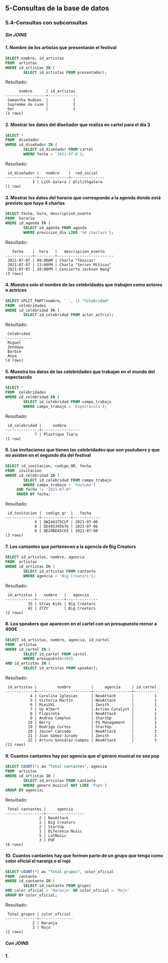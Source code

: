 ## 5-Consultas de la base de datos
### 5.4-Consultas con subconsultas


##### Sin JOINS
#### 1. Nombre de los artistas que presentarán el festival

```sql
SELECT nombre, id_artistas
FROM  artistas
WHERE id_artistas IN (
        SELECT id_artistas FROM presentador);
```
Resultado:
```
      nombre      | id_artistas
------------------+-------------
 Samantha Hudson  |           1
 Supremme de Luxe |           2
 Ger              |           3
(3 rows)
```

#### 2. Mostrar los datos del diseñador que realiza en cartel para el día 3

```sql
SELECT *
FROM  diseñador
WHERE id_diseñador IN (
        SELECT id_diseñador FROM cartel
        WHERE fecha = '2021-07-8');
```
Resultado:
```
 id_diseñador |   nombre    |  red_social
--------------+-------------+---------------
            3 | Lith Galera | @lilithgalera
(1 row)
```

#### 3. Mostrar los datos del horario que corresponde a la agenda donde está previsto que haya 4 charlas

```sql
SELECT fecha, hora, descripcion_evento
FROM  horario
WHERE id_agenda IN (
        SELECT id_agenda FROM agenda
        WHERE prevision_dia LIKE '%4 charlas%');
```
Resultado:
```
   fecha    |  hora   |   descripcion_evento
------------+---------+-------------------------
 2021-07-07 | 09:00AM | Charla "Tóxicas"
 2021-07-07 | 13:00PM | Charla "Series Míticas"
 2021-07-07 | 20:00PM | Concierto Jackson Wang"
(3 rows)
```

#### 4. Muestra solo el nombre de las celebridades que trabajen como actores o actrices

```sql
SELECT SPLIT_PART(nombre, ' ', 1) "Celebridad"
FROM  celebridades
WHERE id_celebridad IN (
        SELECT id_celebridad FROM actor_actriz);
```
Resultado:
```
 Celebridad
------------
 Miguel
 Zendaya
 Barbie
 Anya
(4 rows)
```

#### 5. Muestra los datos de las celebridades que trabajan en el mundo del espectaculo

```sql
SELECT *
FROM  celebridades
WHERE id_celebridad IN (
        SELECT id_celebridad FROM campo_trabajo
        WHERE campo_trabajo = 'Espectaculo');
```
Resultado:
```
 id_celebridad |     nombre
---------------+-----------------
             7 | Plastique Tiara
(1 row)
```

#### 6. Las invitaciones que tienen las celebridades que son youtubers y que no asisten en el segundo día del festival

```sql
SELECT id_invitacion, codigo_QR, fecha
FROM  invitacion
WHERE id_celebridad IN (
        SELECT id_celebridad FROM campo_trabajo
        WHERE campo_trabajo = 'Youtube')
     AND fecha != '2021-07-07'
     ORDER BY fecha;
```
Resultado:
```
 id_invitacion |  codigo_qr  |   fecha
---------------+-------------+------------
             5 | QW244375CLP | 2021-07-06
             8 | DE44534567G | 2021-07-06
             6 | QE24BD45CO3 | 2021-07-08
(3 rows)
```

#### 7. Los cantantes que pertenecen a la agencia de Big Creators

```sql
SELECT id_artistas, nombre, agencia
FROM  artistas
WHERE id_artistas IN (
        SELECT id_artistas FROM cantante
        WHERE agencia = 'Big Creators');
```
Resultado:
```
 id_artistas |   nombre   |   agencia
-------------+------------+--------------
          35 | Stray Kids | Big Creators
          42 | ITZY       | Big Creators
(2 rows)
```

#### 8. Los speakers que aparecen en el cartel con un presupuesto menor a 400€

```sql
SELECT id_artistas, nombre, agencia, id_cartel
FROM  artistas
WHERE id_cartel IN (
        SELECT id_cartel FROM cartel
        WHERE presupuesto<400)
AND id_artistas IN (
        SELECT id_artistas FROM speaker);
```
Resultado:
```
 id_artistas |         nombre         |     agencia     | id_cartel
-------------+------------------------+-----------------+-----------
           4 | Carolina Iglesias      | NeoAttack       |         1
           5 | Victoria Martín        | NeoAttack       |         1
           6 | MimiXXL                | Zenith          |         1
           7 | Uy Albert              | Action Catalyst |         1
           8 | Fizpireta              | NeoAttack       |         1
           9 | Andrea Compton         | StartUp         |         1
          10 | Berry                  | PS Management   |         1
          19 | Rodrigo Cortes         | StartUp         |         3
          20 | Javier Cansado         | NeoAttack       |         3
          21 | Juan Gómez-Jurado      | Zenith          |         3
          22 | Arturo González-Campos | NeoAttack       |         3
(11 rows)
```

#### 9. Cuantos cantantes hay por agencia que el género musical no sea pop

```sql
SELECT COUNT(*) as "Total cantantes", agencia
FROM  artistas
WHERE id_artistas IN (
        SELECT id_artistas FROM cantante
        WHERE genero_musical NOT LIKE 'Pop%')
GROUP BY agencia;
```
Resultado:
```
 Total cantantes |     agencia
-----------------+-----------------
               2 | NeoAttack
               2 | Big Creators
               2 | StartUp
               1 | Diferenza Music
               5 | LatMusic
               3 | PUF
(6 rows)
```

#### 10. Cuantos cantantes hay que formen parte de un grupo que tenga como color oficial el naranja o el rojo

```sql
SELECT COUNT(*) as "Total grupos", color_oficial
FROM  cantante
WHERE id_cantante IN (
        SELECT id_cantante FROM grupo)
AND color_oficial = 'Naranja' OR color_oficial = 'Rojo'
GROUP BY color_oficial;
```
Resultado:
```
 Total grupos | color_oficial
--------------+---------------
            2 | Naranja
            3 | Rojo
(2 rows)
```

##### Con JOINS
#### 1.